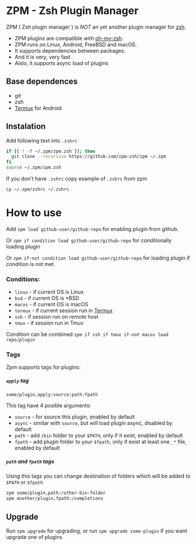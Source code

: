 # ZPM - Zsh Plugin Manager

ZPM ( Zsh plugin manager ) is *NOT* an yet another plugin manager for [zsh](http://www.zsh.org/).

* ZPM plugins are compatible with [oh-my-zsh](https://github.com/robbyrussell/oh-my-zsh).
* ZPM runs on Linux, Android, FreeBSD and macOS.
* It supports dependencies between packages. 
* And it is very, very fast
* Alslo, it supports async load of plugins

## Base dependences

* git
* zsh
* [Termux](http://termux.com/) for Android

## Instalation

Add following text into `.zshrc`

```sh
if [[ ! -f ~/.zpm/zpm.zsh ]]; then
  git clone --recursive https://github.com/zpm-zsh/zpm ~/.zpm
fi
source ~/.zpm/zpm.zsh
```

If you don't have `.zshrc` copy example of `.zshrc` from zpm

```sh
cp ~/.zpm/zshrc ~/.zshrc
```

# How to use

Add `zpm load github-user/github-repo` for enabling plugin from github.

Or `zpm if condition load github-user/github-repo` for conditionally loading plugin

Or `zpm if-not condition load github-user/github-repo` for loading plugin if condition is not met 

### Conditions:

* `linux` - if current OS is Linux
* `bsd` - if current OS is *BSD
* `macos` - if current OS is macOS
* `termux` - if current session run in [Termux](http://termux.com/)
* `ssh` - if session run on remote host
* `tmux` - if session run in Tmux

Condition can be combined `zpm if ssh if tmux if-not macos load repo/plugin`

### Tags

Zpm supports tags for plugins:

##### `apply` tag

`some/plugin,apply:source:path:fpath`

This tag have 4 posible arguments: 

* `source` - for source this plugin, enabled by default
* `async` - similar with `source`, but will load plugin async, disabled by default
* `path` - add `/bin` folder to your `$PATH`, only if it exist, enabled by default
* `fpath` - add plugin folder to your `$fpath`, only if exist at least one `_*` file, enabled by default

##### `path` and `fpath` tags

Using this tags you can change destination of folders which will be added to `$PATH` or `$fpath`

```sh
zpm some/plugin,path:/other-bin-folder
zpm another/plugin,fpath:/completions
```

## Upgrade

Run `zpm upgrade` for upgrading, or run `zpm upgrade some-plugin` if you want upgrade one of plugins
